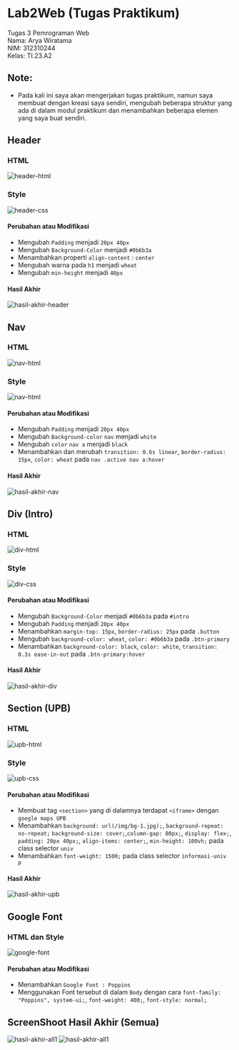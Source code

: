 # Lab2Web (Tugas Praktikum)

Tugas 3 Pemrograman Web  
Nama: Arya Wiratama  
NIM: 312310244  
Kelas: TI.23.A2

## Note:

- Pada kali ini saya akan mengerjakan tugas praktikum, namun saya membuat dengan kreasi saya sendiri, mengubah beberapa struktur yang ada di dalam modul praktikum dan menambahkan beberapa elemen yang saya buat sendiri.

<!-- Header Start -->
## Header
### HTML
![header-html](/screenshoot/header-html.png)
### Style
![header-css](/screenshoot/header-css.png)

#### Perubahan atau Modifikasi
- Mengubah `Padding` menjadi `20px 40px`
- Mengubah `Background-Color` menjadi `#0b6b3a`
- Menambahkan properti `align-content` : `center`
- Mengubah warna pada `h1` menjadi `wheat`
- Mengubah `min-height` menjadi `40px`

#### Hasil Akhir
![hasil-akhir-header](/screenshoot/hasil-akhir-header.png)

<!-- Header End -->

<!-- Nav Start -->
## Nav
### HTML
![nav-html](/screenshoot/nav-html.png)
### Style
![nav-html](/screenshoot/nav-css.png)

#### Perubahan atau Modifikasi
- Mengubah `Padding` menjadi `20px 40px`
- Mengubah `Background-color` `nav` menjadi `white`
- Mengubah `color` `nav a` menjadi `black`
- Menambahkan dan merubah `transition: 0.6s linear`, `border-radius: 15px`, `color: wheat` pada `nav .active nav a:hover`

#### Hasil Akhir
![hasil-akhir-nav](/screenshoot/hasil-akhir-nav.png)

<!-- Nav End -->

<!-- Div (Intro) Start -->
## Div (Intro)
### HTML
![div-html](/screenshoot/div-html.png)
### Style
![div-css](/screenshoot/div-css.png)

#### Perubahan atau Modifikasi
- Mengubah `Background-Color` menjadi `#0b6b3a` pada `#intro`
- Mengubah `Padding` menjadi `20px 40px`
- Menambahkan `margin-top: 15px`, `border-radius: 25px` pada `.button`
- Mengubah `background-color: wheat`, `color: #0b6b3a` pada `.btn-primary`
- Menambahkan `background-color: black`, `color: white`, `transition: 0.3s ease-in-out` pada `.btn-primary:hover`

#### Hasil Akhir
![hasil-akhir-div](/screenshoot/hasil-akhir-div.png)

<!-- Div (Intro) End -->

<!-- Section UPB Start -->

## Section (UPB)
### HTML
![upb-html](/screenshoot/upb-html.png)
### Style
![upb-css](/screenshoot/upb-css-rev.png)

#### Perubahan atau Modifikasi
- Membuat tag `<section>` yang di dalamnya terdapat `<iframe>` dengan `google maps UPB`
- Menambahkan `background: url(/img/bg-1.jpg);`, `background-repeat: no-repeat;` `background-size: cover;`,`column-gap: 80px;`, `display: flex;`, `padding: 20px 40px;`, `align-items: center;`, `min-height: 100vh;` pada class selector `univ`
- Menambahkan `font-weight: 1500;` pada class selector `informasi-univ p`

#### Hasil Akhir
![hasil-akhir-upb](/screenshoot/hasil-akhir-upb.png)

<!-- Section UPB End -->

<!-- Google Font Start-->
## Google Font
### HTML dan Style
![google-font](/screenshoot/google-font-ss.png)

#### Perubahan atau Modifikasi
- Menambahkan `Google Font : Poppins`
- Menggunakan Font tersebut di dalam `Body` dengan cara `font-family: "Poppins", system-ui;`, `font-weight: 400;`, `font-style: normal;`

<!-- Google Font End-->

<!-- Hasil Akhir Semua -->
## ScreenShoot Hasil Akhir (Semua)
![hasil-akhir-all1](/screenshoot/hasil-akhir-all1.png)
![hasil-akhir-all1](/screenshoot/hasil-akhir-all2.png)



